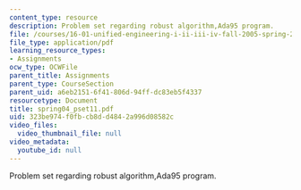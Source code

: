 ```yaml
---
content_type: resource
description: Problem set regarding robust algorithm,Ada95 program.
file: /courses/16-01-unified-engineering-i-ii-iii-iv-fall-2005-spring-2006/323be974f0fbcb8dd4842a996d08582c_spring04_pset11.pdf
file_type: application/pdf
learning_resource_types:
- Assignments
ocw_type: OCWFile
parent_title: Assignments
parent_type: CourseSection
parent_uid: a6eb2151-6f41-806d-94ff-dc83eb5f4337
resourcetype: Document
title: spring04_pset11.pdf
uid: 323be974-f0fb-cb8d-d484-2a996d08582c
video_files:
  video_thumbnail_file: null
video_metadata:
  youtube_id: null
---
```

Problem set regarding robust algorithm,Ada95 program.

